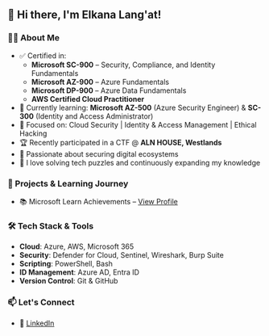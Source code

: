 ## 👋 Hi there, I'm Elkana Lang'at!

### 🧑‍💻 About Me
- ✅ Certified in:
  - **Microsoft SC-900** – Security, Compliance, and Identity Fundamentals  
  - **Microsoft AZ-900** – Azure Fundamentals  
  - **Microsoft DP-900** – Azure Data Fundamentals  
  - **AWS Certified Cloud Practitioner**
- 🌱 Currently learning: **Microsoft AZ-500** (Azure Security Engineer) & **SC-300** (Identity and Access Administrator)
- 🎯 Focused on: Cloud Security | Identity & Access Management | Ethical Hacking
- 🏆 Recently participated in a CTF @ **ALN HOUSE, Westlands**
- 🔐 Passionate about securing digital ecosystems
- 🧠 I love solving tech puzzles and continuously expanding my knowledge

### 🚀 Projects & Learning Journey
- 📚 Microsoft Learn Achievements – [View Profile](https://learn.microsoft.com/en-us/users/langatElkana-2207)

### 🛠️ Tech Stack & Tools
- **Cloud**: Azure, AWS, Microsoft 365  
- **Security**: Defender for Cloud, Sentinel, Wireshark, Burp Suite  
- **Scripting**: PowerShell, Bash  
- **ID Management**: Azure AD, Entra ID  
- **Version Control**: Git & GitHub

### 📫 Let's Connect
- 🔗 [LinkedIn](https://www.linkedin.com/in/elkana-langat/)

